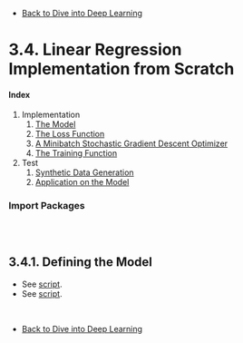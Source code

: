 * [Back to Dive into Deep Learning](../../main.md)

# 3.4. Linear Regression Implementation from Scratch

#### Index
1. Implementation
   1. [The Model](#341-defining-the-model)
   2. [The Loss Function]()
   3. [A Minibatch Stochastic Gradient Descent Optimizer]()
   4. [The Training Function]()
2. Test
   1. [Synthetic Data Generation]()
   2. [Application on the Model]()


### Import Packages
```python

```

<br>

## 3.4.1. Defining the Model
- See [script](scripts/LinearRegressionScratch.py#L19C1-L19C1).
- See [script](scripts/LinearRegressionScratch.py#3.4.2).








<br>

* [Back to Dive into Deep Learning](../../main.md)